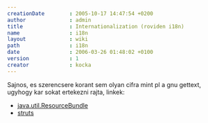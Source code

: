 ```yaml
---
creationDate        : 2005-10-17 14:47:54 +0200 
author              : admin 
title               : Internationalization (roviden i18n) 
name                : i18n 
layout              : wiki 
path                : i18n 
date                : 2006-03-26 01:48:02 +0100 
version             : 1 
creator             : kocka 
---
```

Sajnos, es szerencsere korant sem olyan cifra mint pl a gnu gettext, ugyhogy kar sokat ertekezni rajta, linkek:

*   [java.util.ResourceBundle](http://docs.oracle.com/javase/7/docs/api/java/util/ResourceBundle.html)
*   [struts](struts.html)
